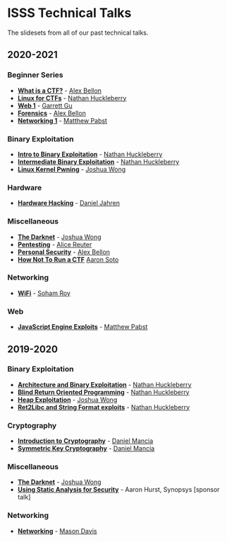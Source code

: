 # ISSS Technical Talks

The slidesets from all of our past technical talks. 

## 2020-2021

### Beginner Series
- **[What is a CTF?](beginner-series/What-is-a-CTF.pdf)** - [Alex Bellon](https://github.com/alex-bellon)
- **[Linux for CTFs](beginner-series/Linux-for-CTFs.pdf)** - [Nathan Huckleberry](https://github.com/Nathan-Huckleberry)
- **[Web 1](beginner-series/Web-1.pdf)** - [Garrett Gu](https://github.com/garrettgu10)
- **[Forensics](beginner-series/Forensics.pdf)** - [Alex Bellon](https://github.com/alex-bellon)
- **[Networking 1](beginner-series/Networking-1.pdf)** - [Matthew Pabst](https://github.com/PabstMatthew)

### Binary Exploitation
- **[Intro to Binary Exploitation](Intro-to-Binary.pdf)** - [Nathan Huckleberry](https://github.com/Nathan-Huckleberry)
- **[Intermediate Binary Exploitation](Intermediate-Binary-Exploitation.pdf)** - [Nathan Huckleberry](https://github.com/Nathan-Huckleberry)
- **[Linux Kernel Pwning](Linux-Kernel-Pwning.pdf)** - [Joshua Wong](https://github.com/JWong101)

### Hardware
- **[Hardware Hacking](Hardware-Hacking.pdf)** - [Daniel Jahren](https://github.com/beegbug)

### Miscellaneous
- **[The Darknet](Darknet.pdf)** - [Joshua Wong](https://github.com/JWong101)
- **[Pentesting](Pentesting.pdf)** - [Alice Reuter](https://github.com/alicelambda)
- **[Personal Security](Personal-Security.pdf)** - [Alex Bellon](https://github.com/alex-bellon)
- **[How Not To Run a CTF](How-Not-To-Run-a-CTF.pdf)** [Aaron Soto](https://twitter.com/_surefire_)

### Networking
- **[WiFi](WiFi.pdf)** - [Soham Roy](https://github.com/Soham3-1415)

### Web
- **[JavaScript Engine Exploits](JavaScript-Engine-Exploitation.pdf)** - [Matthew Pabst](https://github.com/PabstMatthew)

## 2019-2020

### Binary Exploitation
- **[Architecture and Binary Exploitation](archive/Architecture_and_Binary_Exploitation.pdf)** - [Nathan Huckleberry](https://github.com/Nathan-Huckleberry)
- **[Blind Return Oriented Programming](archive/Blind_Return_Oriented_Programming.pdf)** - [Nathan Huckleberry](https://github.com/Nathan-Huckleberry)
- **[Heap Exploitation](archive/Heap_Exploitation.pdf)** - [Joshua Wong](https://github.com/JWong101)
- **[Ret2Libc and String Format exploits](archive/Ret2Libc_and_String_Format.pdf)** - [Nathan Huckleberry](https://github.com/Nathan-Huckleberry)

### Cryptography
- **[Introduction to Cryptography](archive/Introduction_to_Cryptography.pdf)** - [Daniel Mancia](https://github.com/dmanc)
- **[Symmetric Key Cryptography](archive/Symmetric_Key_Cryptography.pdf)** - [Daniel Mancia](https://github.com/dmanc)

### Miscellaneous
- **[The Darknet](archive/The_Darknet.pdf)** - [Joshua Wong](https://github.com/JWong101)
- **[Using Static Analysis for Security](archive/Using_Static_Analysis_for_Security.pdf)** - Aaron Hurst, Synopsys [sponsor talk]

### Networking
- **[Networking](archive/Networking.pdf)** - [Mason Davis](https://github.com/Mason-D)

